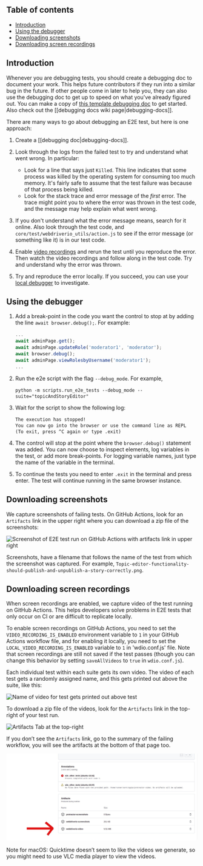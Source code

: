 ## Table of contents

* [Introduction](#introduction)
* [Using the debugger](#using-the-debugger)
* [Downloading screenshots](#downloading-screenshots)
* [Downloading screen recordings](#downloading-screen-recordings)

## Introduction

Whenever you are debugging tests, you should create a debugging doc to document your work. This helps future contributors if they run into a similar bug in the future. If other people come in later to help you, they can also use the debugging doc to get up to speed on what you've already figured out. You can make a copy of [this template debugging doc](https://docs.google.com/document/d/1qRbvKjJ0A7NPVK8g6XJNISMx_6BuepoCL7F2eIfrGqM/edit?usp=sharing) to get started. Also check out the [[debugging docs wiki page|debugging-docs]].

There are many ways to go about debugging an E2E test, but here is one approach:

1. Create a [[debugging doc|debugging-docs]].
2. Look through the logs from the failed test to try and understand what went wrong. In particular:

   * Look for a line that says just `Killed`. This line indicates that some process was killed by the operating system for consuming too much memory. It's fairly safe to assume that the test failure was because of that process being killed.
   * Look for the stack trace and error message of the _first_ error. The trace might point you to where the error was thrown in the test code, and the message may help explain what went wrong.

3. If you don't understand what the error message means, search for it online. Also look through the test code,  and `core/test/webdriverio_utils/action.js` to see if the error message (or something like it) is in our test code.

4. Enable  [video recordings](#downloading-screen-recordings) and rerun the test until you reproduce the error. Then watch the video recordings and follow along in the test code. Try and understand why the error was thrown.

5. Try and reproduce the error locally. If you succeed, you can use your [local debugger](#using-the-debugger) to investigate.

## Using the debugger

1. Add a break-point in the code you want the control to stop at by adding the line `await browser.debug();`. For example:

   ```js
   ...
   await adminPage.get();
   await adminPage.updateRole('moderator1', 'moderator');
   await browser.debug();
   await adminPage.viewRolesbyUsername('moderator1');
   ...
   ```

2. Run the e2e script with the flag `--debug_mode`. For example,

   ```console
   python -m scripts.run_e2e_tests --debug_mode --suite="topicAndStoryEditor"
   ```

3. Wait for the script to show the following log:

   ```text
   The execution has stopped!
   You can now go into the browser or use the command line as REPL
   (To exit, press ^C again or type .exit)
   ```

4. The control will stop at the point where the `browser.debug()` statement was added. You can now choose to inspect elements, log variables in the test, or add more break-points.
For logging variable names, just type the name of the variable in the terminal.

5. To continue the tests you need to enter `.exit` in the terminal and press enter. The test will continue running in the same browser instance.

## Downloading screenshots

We capture screenshots of failing tests. On GitHub Actions, look for an `Artifacts` link in the upper right where you can download a zip file of the screenshots:

![Screenshot of E2E test run on GitHub Actions with artifacts link in upper right](images/githubActionsArtifacts.png)

Screenshots, have a filename that follows the name of the test from which the screenshot was captured. For example, `Topic-editor-functionality-should-publish-and-unpublish-a-story-correctly.png`.

## Downloading screen recordings

When screen recordings are enabled, we capture video of the test running on GitHub Actions. This helps developers solve problems in E2E tests that only occur on CI or are difficult to replicate locally.

To enable screen recordings on GitHub Actions, you need to set the `VIDEO_RECORDING_IS_ENABLED` environment variable to `1` in your GitHub Actions workflow file, and for enabling it locally, you need to set the `LOCAL_VIDEO_RECORDING_IS_ENABLED` variable to `1` in 'wdio.conf.js' file. Note that screen recordings are still not saved if the test passes (though you can change this behavior by setting `saveAllVideos` to `true` in `wdio.conf.js`).

Each individual test within each suite gets its own video.  The video of each test gets a randomly assigned name, and this gets printed out above the suite, like this:

![Name of video for test gets printed out above test](https://user-images.githubusercontent.com/52176783/118647333-486cf180-b7f2-11eb-999b-9edbbb89b5a7.png)

To download a zip file of the videos, look for the `Artifacts` link in the top-right of your test run.

![Artifacts Tab at the top-right](https://user-images.githubusercontent.com/52176783/118647397-5a4e9480-b7f2-11eb-868a-ea5b0058f378.png)

If you don’t see the `Artifacts` link, go to the summary of the failing workflow, you will see the artifacts at the bottom of that page too.

![Artifacts section in summary of e2e run](images/githubVideoArtifacts.png)

Note for macOS: Quicktime doesn’t seem to like the videos we generate, so you might need to use VLC media player to view the videos.

